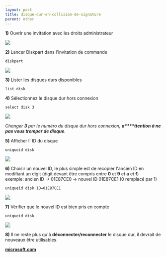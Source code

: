 ```yaml
---
layout: post
title: disque-dur-en-collision-de-signature
parent: other
---
```


**1)** Ouvrir une invitation avec les droits administrateur

![](https://2.bp.blogspot.com/-anMG8Y79dA4/VmIW4TsJtcI/AAAAAAAAEXA/I6uWq2nx1cg/s1600/oem_1.png)

  

**2)** Lancer Diskpart dans l'invitation de commande
```
diskpart
```
![](https://4.bp.blogspot.com/-f0_QKTqBDmI/VmIW4RCWmmI/AAAAAAAAEXI/bRbD9UHJj0M/s1600/oem_2.png)

  

**3)** Lister les disques durs disponibles
```
list disk
```
  
**4)** Sélectionnez le disque dur hors connexion
```
select disk 3
```
![](https://3.bp.blogspot.com/-kxgTy4ERjqA/WKL7FM8PT5I/AAAAAAAAAF8/JMUSo98EQzIcfaWb9C0GgNcofHwc1zShwCEw/s1600/selectdisk3.png)

  
_Changer **3** par le numéro du disque dur hors connexion, **a****ttention à ne pas vous tromper de disque**._

  

**5)** Afficher l' ID du disque
```
uniqueid disk
```
![](https://2.bp.blogspot.com/-eyaCnqDAoXw/WKL7FW6HXMI/AAAAAAAAAGE/eUY5GQ5gfcclCUR0571Oa_qfC4ctOGETwCEw/s1600/uniqueid_disk.png)

  

**6)** Choisir un nouvel ID, le plus simple est de recopier l'ancien ID en modifiant un digit (digit devant être compris entre **0** et **9** et **a** et **f**)  
exemple: ancien ID -> 01E87CE0 -> nouvel ID 01E87CE1 (0 remplacé par 1)
```
uniqueid disk ID=01E87CE1 
```
![](https://3.bp.blogspot.com/-sYOlRzfa-Uo/WKL7FZqKPhI/AAAAAAAAAGY/URTonJSPEMAw-lBn9Wa-0Dh3UzZY9SxtQCPcBGAYYCw/s1600/uniqueid_disk_id.png)

  

**7)** Vérifier que le nouvel ID est bien pris en compte
```
uniqueid disk
```
![](https://4.bp.blogspot.com/-KVJ2SyqttvY/WKL7Ff-5gcI/AAAAAAAAAGY/YyPhNCBwG2IOWxIL1qpE1QO2pnwybka_wCPcBGAYYCw/s1600/uniqueid_disk_result.png)

  
**8)** Il ne reste plus qu'à **déconnecter/reconnecter** le disque dur, il devrait de nouveaux être utilisables.

**[microsoft.com](https://docs.microsoft.com/en-us/previous-versions/windows/it-pro/windows-server-2012-R2-and-2012/cc730793(v=ws.11))**
